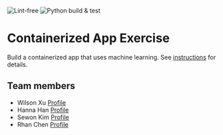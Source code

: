 ![Lint-free](https://github.com/software-students-fall2024/4-containers-thecoders3/actions/workflows/lint.yml/badge.svg)
![Python build & test](https://github.com/software-students-fall2024/4-containers-thecoders3/actions/workflows/build.yaml/badge.svg)

# Containerized App Exercise

Build a containerized app that uses machine learning. See [instructions](./instructions.md) for details.

## Team members

* Wilson Xu [Profile](https://github.com/wilsonxu101)
* Hanna Han [Profile](https://github.com/HannaHan2)
* Sewon Kim [Profile](https://github.com/SewonKim0)
* Rhan Chen [Profile](https://github.com/xc528)